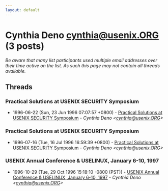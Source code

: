 ```yaml
---
layout: default
---
```


# Cynthia Deno <cynthia@usenix.ORG> (3 posts)

_Be aware that many list participants used multiple email addresses over their time active on the list. As such this page may not contain all threads available._

## Threads

### Practical Solutions at USENIX SECURITY Symposium
+ 1996-06-22 (Sun, 23 Jun 1996 07:07:57 +0800) - [Practical Solutions at USENIX SECURITY Symposium](/archive/1996/06/eff2545324d14c7da02f5c09242523af9728a3335d3fe671fa6bb8495e14a0d0) - _Cynthia Deno \<cynthia@usenix.ORG\>_

### Practical Solutions at USENIX SECURITY Symposium
+ 1996-07-16 (Tue, 16 Jul 1996 16:59:39 +0800) - [Practical Solutions at USENIX SECURITY Symposium](/archive/1996/07/d610effc333f9ec175d2689b4f13908a4e0338b373fca24c19d12c983f355e34) - _Cynthia Deno \<cynthia@usenix.ORG\>_

### USENIX Annual Conference & USELINUX, January 6-10, 1997
+ 1996-10-29 (Tue, 29 Oct 1996 15:18:10 -0800 (PST)) - [USENIX Annual Conference & USELINUX, January 6-10, 1997](/archive/1996/10/5e92b4aaeb669cab5226c5073732c41a24af0e2251eb4baa96023eee21b728c3) - _Cynthia Deno \<cynthia@usenix.ORG\>_

